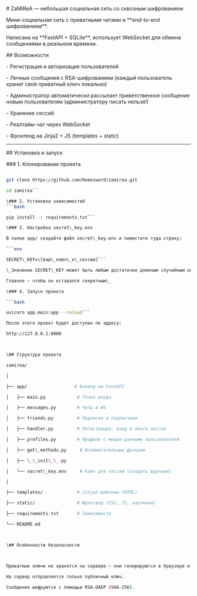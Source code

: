 \# ZaMiReA — небольшая социальная сеть со сквозным шифрованием



Мини-социальная сеть с приватными чатами и \*\*end-to-end шифрованием\*\*.  

Написана на \*\*FastAPI + SQLite\*\*, использует WebSocket для обмена сообщениями в реальном времени.  



\## Возможности

\- Регистрация и авторизация пользователей  

\- Личные сообщения с RSA-шифрованием (каждый пользователь хранит свой приватный ключ локально)  

\- Администратор автоматически рассылает приветственное сообщение новым пользователям (администратору писать нельзя!)  

\- Хранение сессий	  

\- Реалтайм-чат через WebSocket  

\- Фронтенд на Jinja2 + JS (templates + static)  



---



\## Установка и запуск



\### 1. Клонирование проекта

```bash

git clone https://github.com/Homesword/zamirea.git

cd zamirea``

\### 2. Установка зависимостей
```bash

pip install -r requirements.txt```

\### 3. Настройка secret\_key.env

В папке app/ создайте файл secret\_key.env и поместите туда строку: 

```env

SECRET\_KEY=\[ваш\_ключ\_к\_сессии]```

\_Значение SECRET\_KEY может быть любым достаточно длинным случайным набором символов.

Главное — чтобы он оставался секретным\_

\### 4. Запуск проекта

```bash

uvicorn app.main:app --reload```

После этого проект будет доступен по адресу:

http://127.0.0.1:8000



\## Структура проекта

zamirea/

│

├── app/                  # Бэкенд на FastAPI

│   ├── main.py            # Точка входа

│   ├── messages.py        # Чаты и WS

│   ├── friends.py         # Подписки и подписчики

│   ├── handler.py         # Регистрация, вход и лента постов

│   ├── profiles.py        # Профили с медиа-данными пользователей

│   ├── get\_methods.py     # Вспомогательные функции

│   ├── \_\_init\_\_.py

│   └── secret\_key.env     # Ключ для сессий (создать вручную)

│

├── templates/             # Jinja2-шаблоны (HTML)

├── static/                # Фронтенд (CSS, JS, картинки)

├── requirements.txt       # Зависимости

└── README.md



\## Особенности безопасности



Приватные ключи не хранятся на сервере — они генерируются в браузере и сохраняются в LocalStorage.

На сервер отправляется только публичный ключ.

Сообщения шифруются с помощью RSA-OAEP (SHA-256).




